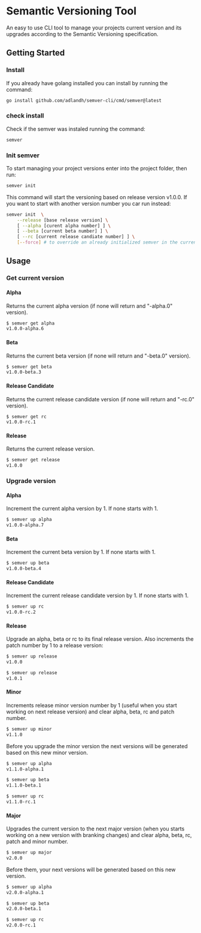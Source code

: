 # Semantic Versioning Tool

An easy to use CLI tool to manage your projects current version and its upgrades according to the Semantic Versioning
specification.

## Getting Started

### Install

If you already have golang installed you can install by running the command:

```sh
go install github.com/adlandh/semver-cli/cmd/semver@latest
```

### check install

Check if the semver was instaled running the command:

```sh
semver 
```

### Init semver

To start managing your project versions enter into the project folder, then run:

```sh
semver init
```

This command will start the versioning based on release version v1.0.0. If you want to start with another version number
you car run instead:

```sh
semver init  \
    --release [base release version] \
    [ --alpha [curent alpha number] ] \
    [ --beta [current beta number] ] \
    [ --rc [current release candiate number] ] \
    [--force] # to override an already initialized semver in the current directory.
```

## Usage

### Get current version

#### Alpha

Returns the current alpha version (if none will return and "-alpha.0" version).

```sh
$ semver get alpha
v1.0.0-alpha.6
```

#### Beta

Returns the current beta version (if none will return and "-beta.0" version).

```sh
$ semver get beta
v1.0.0-beta.3
```

#### Release Candidate

Returns the current release candidate version (if none will return and "-rc.0" version).

```sh
$ semver get rc
v1.0.0-rc.1
```

#### Release

Returns the current release version.

```sh
$ semver get release
v1.0.0
```

### Upgrade version

#### Alpha

Increment the current alpha version by 1. If none starts with 1.

```sh
$ semver up alpha
v1.0.0-alpha.7
```

#### Beta

Increment the current beta version by 1. If none starts with 1.

```sh
$ semver up beta
v1.0.0-beta.4
```

#### Release Candidate

Increment the current release candidate version by 1. If none starts with 1.

```sh
$ semver up rc
v1.0.0-rc.2
```

#### Release

Upgrade an alpha, beta or rc to its final release version. Also increments the patch number by 1 to a release version:

```sh
$ semver up release
v1.0.0

$ semver up release
v1.0.1
```

#### Minor

Increments release minor version number by 1 (useful when you start working on next release version) and clear alpha,
beta, rc and patch number.

```sh
$ semver up minor
v1.1.0
```

Before you upgrade the minor version the next versions will be generated based on this new minor version.

```sh
$ semver up alpha
v1.1.0-alpha.1

$ semver up beta
v1.1.0-beta.1

$ semver up rc
v1.1.0-rc.1
```

#### Major

Upgrades the current version to the next major version (when you starts working on a new version with branking changes)
and clear alpha, beta, rc, patch and minor number.

```sh
$ semver up major
v2.0.0
```

Before them, your next versions will be generated based on this new version.

```sh
$ semver up alpha
v2.0.0-alpha.1

$ semver up beta
v2.0.0-beta.1

$ semver up rc
v2.0.0-rc.1
```
